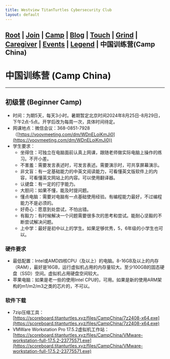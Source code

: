 ```yaml
---
title: Westview TitanTurtles Cybersecurity Club
layout: default
---
```


## [Root](./index.html) | [Join](./apply.html) | [Camp](./cybercamp.html) |  [Blog](./blog.html) | [Touch](./contacts.html) | [Grind](./resources.html) | [Caregiver](./techcg.html) | [Events](./events.html) | [Legend](./legend.html) | **中国训练营(Camp China)** 

# 中国训练营 (Camp China)

---

## 初级营 (Beginner Camp)

* 时间：为期5天，每天3小时。暑期暂定北京时间2024年8月25日-8月29日，下午2点-5点。开学后改为每周一次，具体时间待定。
* 网课地点：微信会议：368-0851-7928 （[https://voovmeeting.com/dm/WDnELoiKmJi0](https://voovmeeting.com/dm/WDnELoiKmJi0))
* 学生要求：
  * 坐得住：可独立在电脑面前认真上网课，跟随老师做实际电脑上操作的练习。不开小差。
  * 不害羞：需要发言表述时，可发言表述。需要演示时，可共享屏幕演示。
  * 非文盲：有一定基础能力的中英文阅读能力，可看懂英文版软件上的内容，可看懂英文网站上的内容。可以使用翻译器。
  * 认键盘：有一定的打字能力。
  * 大胆问：如果不懂，能及时提问题。
  * 懂点电脑：需要对电脑有一点基础使用经验。有编程能力最好，不过编程能力不是必须的。
  * 好奇心：愿意到处尝试，不怕出错。
  * 有毅力：有时候解决一个问题需要很多次的思考和尝试。能耐心坚毅的不断尝试解决问题。
  * 上中学：最好是初中以上的学生。如果足够优秀，5，6年级的小学生也可以。

### 硬件要求

* 最低配置：Intel或AMD四核CPU（及以上）的电脑。8-16GB及以上的内存（RAM），最好是16GB，运行虚拟机占用的内存量较大。至少100GB的固态硬盘（SSD）空间。虚拟机占用硬盘空间较大。
* 苹果电脑：如果是老一些的使用Intel CPU的，可用。如果是新的使用ARM架构的m1/m2/m3之类的芯片的，不可以。

### 软件下载

* 7zip压缩工具：[https://scoreboard.titanturtles.xyz/files/CampChina/7z2408-x64.exe](https://scoreboard.titanturtles.xyz/files/CampChina/7z2408-x64.exe)
* VMWare Workstation Pro 17.5.2虚拟机工作站：[https://scoreboard.titanturtles.xyz/files/CampChina/VMware-workstation-full-17.5.2-23775571.exe](https://scoreboard.titanturtles.xyz/files/CampChina/VMware-workstation-full-17.5.2-23775571.exe)
 
